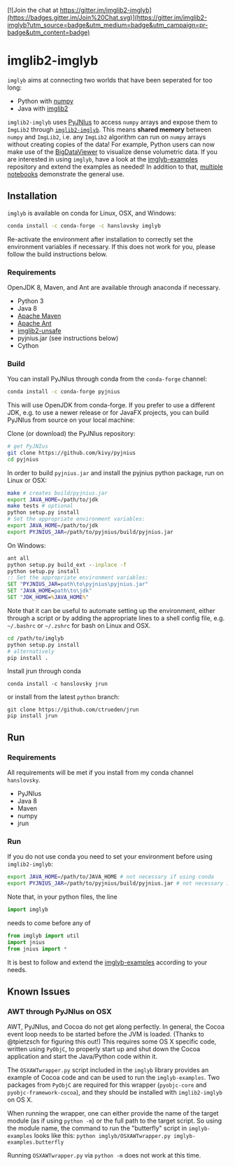 [![Join the chat at https://gitter.im/imglib2-imglyb](https://badges.gitter.im/Join%20Chat.svg)](https://gitter.im/imglib2-imglyb?utm_source=badge&utm_medium=badge&utm_campaign=pr-badge&utm_content=badge)

# imglib2-imglyb

`imglyb` aims at connecting two worlds that have been seperated for too long:
 * Python with [numpy](https://github.com/numpy/numpy)
 * Java with [imglib2](https://github.com/imglib/ImgLib2)

`imglib2-imglyb` uses [PyJNIus](https://github.com/kivy/pyjnius) to access `numpy` arrays and expose them to `ImgLib2` through [`imglib2-imglyb`](https://github.com/hanslovsky/imglib2-imglyb).
This means **shared memory** between `numpy` and `ImgLib2`, i.e. any `ImgLib2` algorithm can run on `numpy` arrays without creating copies of the data!
For example, Python users can now make use of the [BigDataViewer](https://github.com/bigdataviewer/bigdataviewer-core) to visualize dense volumetric data.
If you are interested in using `imglyb`, have a look at the [imglyb-examples](https://github.com/hanslovsky/imglyb-examples) repository and extend the examples as needed! In addition to that, [multiple](https://github.com/hanslovsky/imglyb-learnathon) [notebooks](https://nbviewer.jupyter.org/github/imagej/tutorials/blob/master/notebooks/3_-_Advanced_usage/3_-_ImgLyb_-_ImgLib2_-_with_-_scikit-image.ipynb) demonstrate the general use.



## Installation

`imglyb` is available on conda for Linux, OSX, and Windows:
```bash
conda install -c conda-forge -c hanslovsky imglyb
```
Re-activate the environment after installation to correctly set the environment variables if necessary.
If this does not work for you, please follow the build instructions below.

### Requirements
OpenJDK 8, Maven, and Ant are available through anaconda if necessary.
 * Python 3
 * Java 8
 * [Apache Maven](https://maven.apache.org/)
 * [Apache Ant](http://ant.apache.org/)
 * [imglib2-unsafe](https://github.com/imglib/imglib2-unsafe)
 * pyjnius.jar (see instructions below)
 * Cython

### Build
You can install PyJNIus through conda from the `conda-forge` channel:
```bash
conda install -c conda-forge pyjnius
```
This will use OpenJDK from conda-forge. If you prefer to use a different JDK, 
e.g. to use a newer release or for JavaFX projects, you can build PyJNIus from
source on your local machine:

Clone (or download) the PyJNIus repository:
```bash
# get PyJNIus
git clone https://github.com/kivy/pyjnius
cd pyjnius
```
In order to build `pyjnius.jar` and install the pyjnius python package, run on Linux or OSX:
```bash
make # creates build/pyjnius.jar
export JAVA_HOME=/path/to/jdk
make tests # optional
python setup.py install
# Set the appropriate environment variables:
export JAVA_HOME=/path/to/jdk
export PYJNIUS_JAR=/path/to/pyjnius/build/pyjnius.jar
```
On Windows:
```cmd
ant all
python setup.py build_ext --inplace -f
python setup.py install
:: Set the appropriate environment variables:
SET "PYJNIUS_JAR=path\to\pyjnius\pyjnius.jar"
SET "JAVA_HOME=path\to\jdk"
SET "JDK_HOME=%JAVA_HOME%"
```
Note that it can be useful to automate setting up the environment,
either through a script or by adding the appropriate lines to a shell
config file, e.g. `~/.bashrc` or `~/.zshrc` for bash on Linux and OSX.

```bash
cd /path/to/imglyb
python setup.py install
# alternatively
pip install .
```
Install jrun through conda
```
conda install -c hanslovsky jrun
```
or install from the latest `python` branch:
```
git clone https://github.com/ctrueden/jrun
pip install jrun
```



## Run

### Requirements
All requirements will be met if you install from my conda channel `hanslovsky`.
 * PyJNIus
 * Java 8
 * Maven
 * numpy
 * jrun

### Run
If you do not use conda you need to set your environment before using `imglib2-imglyb`:
```bash
export JAVA_HOME=/path/to/JAVA_HOME # not necessary if using conda
export PYJNIUS_JAR=/path/to/pyjnius/build/pyjnius.jar # not necessary if using conda
```
Note that, in your python files, the line
```python
import imglyb
```
needs to come before any of
```python
from imglyb import util
import jnius
from jnius import *
```
It is best to follow and extend the [imglyb-examples](https://github.com/hanslovsky/imglyb-examples) according to your needs.

## Known Issues
### AWT through PyJNIus on OSX

AWT, PyJNIus, and Cocoa do not get along perfectly. In general, the Cocoa event loop needs to be started before the JVM is loaded. (Thanks to @tpietzsch for figuring this out!) This requires some OS X specific code, written using `PyObjC`, to properly start up and shut down the Cocoa application and start the Java/Python code within it.

The `OSXAWTwrapper.py` script included in the `imglyb` library provides an example of Cocoa code and can be used to run the `imglyb-examples`. Two packages from `PyObjC` are required for this wrapper (`pyobjc-core` and `pyobjc-framework-cocoa`), and they should be installed with `imglib2-imglyb` on OS X. 

When running the wrapper, one can either provide the name of the target module (as if using `python -m`) or the full path to the target script. So using the module name, the command to run the "butterfly" script in `imglyb-examples` looks like this: `python imglyb/OSXAWTwrapper.py imglyb-examples.butterfly`

Running `OSXAWTwrapper.py` via `python -m` does not work at this time.


